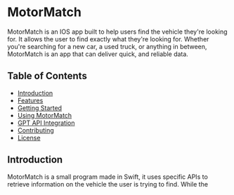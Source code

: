 # MotorMatch
MotorMatch is an IOS app built to help users find the vehicle they're looking for. It allows the user to find exactly what they're looking for. Whether you're searching for a new car, a used truck, or anything in between, MotorMatch is an app that can deliver quick, and reliable data. 

## Table of Contents

- [Introduction](#introduction)
- [Features](#features)
- [Getting Started](#getting-started)
- [Using MotorMatch](#using-motormatch)
- [GPT API Integration](#gpt-api-integration)
- [Contributing](#contributing)
- [License](#license)

## Introduction
MotorMatch is a small program made in Swift, it uses specific APIs to retrieve information on the vehicle the user is trying to find. While the 

